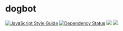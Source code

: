 # dogbot

[![JavaScript Style Guide](https://img.shields.io/badge/code%20style-standard-brightgreen.svg)](http://standardjs.com/)
[![Dependency Status](https://img.shields.io/david/dogai/dogbot.svg?style=flat)](https://david-dm.org/dogai/dogbot)
[![][travis img]][travis]
[![][codecov img]][codecov]

[travis]:https://travis-ci.org/dogai/dogbot
[travis img]:https://travis-ci.org/dogai/dogbot.svg?branch=master

[codecov]:https://codecov.io/github/dogai/dogbot?branch=master
[codecov img]:https://codecov.io/github/dogai/dogbot/coverage.svg?branch=master
